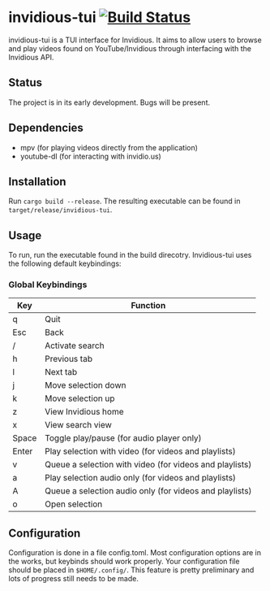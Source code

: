 # invidious-tui [![Build Status](https://travis-ci.com/dfangx/invidious-tui.svg?branch=master)](https://travis-ci.com/dfangx/invidious-tui)
invidious-tui is a TUI interface for Invidious. It aims to allow users to browse
and play videos found on YouTube/Invidious through interfacing with the
Invidious API.

## Status
The project is in its early development. Bugs will be present.

## Dependencies
* mpv (for playing videos directly from the application)
* youtube-dl (for interacting with invidio.us)

## Installation
Run `cargo build --release`. The resulting executable can be found in
`target/release/invidious-tui`.

## Usage
To run, run the executable found in the build direcotry. Invidious-tui uses the
following default keybindings:

### Global Keybindings
Key | Function
--- | --------
q | Quit
Esc | Back 
/ | Activate search
h | Previous tab
l | Next tab
j | Move selection down
k | Move selection up
z | View Invidious home
x | View search view
Space | Toggle play/pause (for audio player only)
Enter | Play selection with video (for videos and playlists)
v | Queue a selection with video (for videos and playlists)
a | Play selection audio only (for videos and playlists)
A | Queue a selection audio only (for videos and playlists)
o | Open selection

## Configuration
Configuration is done in a file config.toml. Most configuration options are in
the works, but keybinds should work properly. Your configuration file should be
placed in `$HOME/.config/`. This feature is pretty preliminary and lots of
progress still needs to be made.
